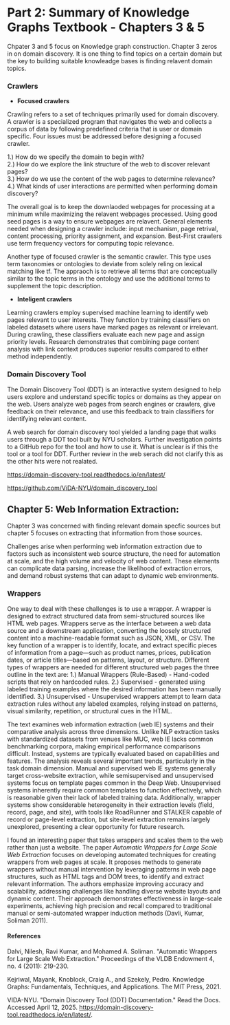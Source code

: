 # Part 2: Summary of Knowledge Graphs Textbook - Chapters 3 & 5

Chpater 3 and 5 focus on Knowledge graph construction. Chapter 3 zeros in on domain discovery. It is one thing to find topics on a certain domain but the key to building suitable knowleadge bases is finding relavent domain topics.

### Crawlers

- **Focused crawlers** 

Crawling refers to a set of techniques primarily used for domain discovery. A crawler is a specialized program that navigates the web and collects a corpus of data by following predefined criteria that is user or domain specific. 
Four issues must be addressed before designing a focused crawler.

1.) How do we specify the domain to begin with?<br>
2.) How do we explore the link structure of the web to discover relevant pages?<br>
3.) How do we use the content of the web pages to determine relevance?<br>
4.) What kinds of user interactions are permitted when performing domain discovery?<br>

The overall goal is to keep the downlaoded webpages for processing at a minimum while maximizing the relavent webpages processed. Using good seed pages is a way to ensure webpages are relavent. General elements needed when designing a crawler include: input mechanism, page retrival, content processing, priority assignment, and expansion. Best-First crawlers use term frequency vectors for computing topic relevance. 

Another type of focused crawler is the semantic crawler. This type uses term taxonomies or ontologies to deviate from solely reling on lexical matching like tf. The appraoch is to retrieve all terms that are conceptually similar to the topic terms in the ontology and use the additional terms to supplement the topic description.

- **Inteligent crawlers** 

Learning crawlers employ supervised machine learning to identify web pages relevant to user interests. They function by training classifiers on labeled datasets where users have marked pages as relevant or irrelevant. During crawling, these classifiers evaluate each new page and assign priority levels. Research demonstrates that combining page content analysis with link context produces superior results compared to either method independently.

### Domain Discovery Tool
 
 The Domain Discovery Tool (DDT) is an interactive system designed to help users explore and understand specific topics or domains as they appear on the web. Users analyze web pages from search engines or crawlers, give feedback on their relevance, and use this feedback to train classifiers for identifying relevant content.

 A web search for domain discovery tool yielded a landing page that walks users through a DDT tool built by NYU scholars. Further investigation points to a GitHub repo for the tool and how to use it. What is unclear is if this the tool or a tool for DDT. Further review in the web serach did not clarify this as the other hits were not realated.

https://domain-discovery-tool.readthedocs.io/en/latest/

https://github.com/ViDA-NYU/domain_discovery_tool

## Chapter 5: Web Information Extraction:

Chapter 3 was concerned with finding relevant domain specfic sources but chapter 5 focuses on extracting that information from those sources.

Challenges arise when performing web information extraction due to factors such as inconsistent web source structure, the need for automation at scale, and the high volume and velocity of web content. These elements can complicate data parsing, increase the likelihood of extraction errors, and demand robust systems that can adapt to dynamic web environments.

### Wrappers 

One way to deal with these challenges is to use a wrapper. A wrapper is designed to extract structured data from semi-structured sources like HTML web pages. Wrappers serve as the interface between a web data source and a downstream application, converting the loosely structured content into a machine-readable format such as JSON, XML, or CSV. The key function of a wrapper is to identify, locate, and extract specific pieces of information from a page—such as product names, prices, publication dates, or article titles—based on patterns, layout, or structure. Different types of wrappers are needed for different structured web pages the three outline in the text are:
1.) Manual Wrappers (Rule-Based) - Hand-coded scripts that rely on hardcoded rules.
2.) Supervised - generated using labeled training examples where the desired information has been manually identified. 
3.) Unsupervised - Unsupervised wrappers attempt to learn data extraction rules without any labeled examples, relying instead on patterns, visual similarity, repetition, or structural cues in the HTML.

The text examines web information extraction (web IE) systems and their comparative analysis across three dimensions. Unlike NLP extraction tasks with standardized datasets from venues like MUC, web IE lacks common benchmarking corpora, making empirical performance comparisons difficult. Instead, systems are typically evaluated based on capabilities and features. The analysis reveals several important trends, particularly in the task domain dimension. Manual and supervised web IE systems generally target cross-website extraction, while semisupervised and unsupervised systems focus on template pages common in the Deep Web. Unsupervised systems inherently require common templates to function effectively, which is reasonable given their lack of labeled training data. Additionally, wrapper systems show considerable heterogeneity in their extraction levels (field, record, page, and site), with tools like RoadRunner and STALKER capable of record or page-level extraction, but site-level extraction remains largely unexplored, presenting a clear opportunity for future research.

I found an interesting paper that takes wrappers and scales them to the web rather than just a website. The paper _Automatic Wrappers for Large Scale Web Extraction_ focuses on developing automated techniques for creating wrappers from web pages at scale. It proposes methods to generate wrappers without manual intervention by leveraging patterns in web page structures, such as HTML tags and DOM trees, to identify and extract relevant information. The authors emphasize improving accuracy and scalability, addressing challenges like handling diverse website layouts and dynamic content. Their approach demonstrates effectiveness in large-scale experiments, achieving high precision and recall compared to traditional manual or semi-automated wrapper induction methods (Davli, Kumar, Soliman 2011).


#### References 

Dalvi, Nilesh, Ravi Kumar, and Mohamed A. Soliman. "Automatic Wrappers for Large Scale Web Extraction." Proceedings of the VLDB Endowment 4, no. 4 (2011): 219-230.

Kejriwal, Mayank, Knoblock, Craig A., and Szekely, Pedro. Knowledge Graphs: Fundamentals, Techniques, and Applications. The MIT Press, 2021.

VIDA-NYU. "Domain Discovery Tool (DDT) Documentation." Read the Docs. Accessed April 12, 2025. https://domain-discovery-tool.readthedocs.io/en/latest/.